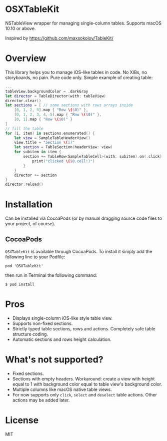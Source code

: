 # OSXTableKit
NSTableView wrapper for managing single-column tables. Supports macOS 10.10 or above.

Inspired by https://github.com/maxsokolov/TableKit/

# Overview
This library helps you to manage iOS-like tables in code. No XIBs, no storyboards, no pain. Pure code only. Simple example of creating table:
```swift
...
tableView.backgroundColor = .darkGray
let director = TableDirector(with: tableView)
director.clear()
let sections = [ // some sections with rows arrays inside
    [0, 1, 2, 3].map { "Row \($0)" },
    [0, 1, 2, 3, 4, 5].map { "Row \($0)" },
    [0, 1].map { "Row \($0)" }
]
// fill the table
for (i, item) in sections.enumerated() {
    let view = SampleTableHeaderView()
    view.title = "Section \(i)"
    let section = TableSection(headerView: view)
    for subitem in item {
        section += TableRow<SampleTableCell>(with: subitem).on(.click) {
            print("clicked \($0.cell!)")
        }
    }
    director += section
}
director.reload()
```

# Installation
Can be installed via CocoaPods (or by manual dragging source code files to your project, of course).
## CocoaPods
`OSXTableKit` is available through CocoaPods. To install it simply add the following line to your Podfile:
```
pod 'OSXTableKit'
```
then run in Terminal the following command:
```
$ pod install
```

# Pros
* Displays single-column iOS-like style table view.
* Supports non-fixed sections.
* Strictly typed table sections, rows and actions. Completely safe table structure coding.
* Automatic sections and rows height calculation.

# What's not supported?
* Fixed sections.
* Sections with empty headers. Workaround: create a view with height equal to 1 with background color equal to table view's background color.
* Multiple columns like macOS native table views.
* For now supports only `click`, `select` and `deselect` table actions. Other actions may be added later.

# License
MIT
